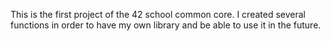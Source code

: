 This is the first project of the 42 school common core. I created several functions in order to have my own library and be able to use it in the future.

